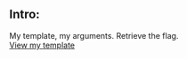 ## Intro:

My template, my arguments. Retrieve the flag.<br>
<a href="http://206.189.59.199:8005" target="_blank"> View my template</a>
